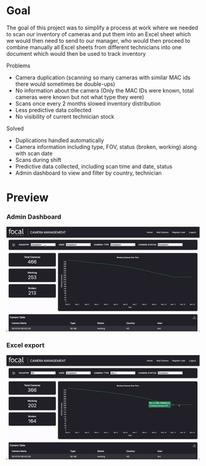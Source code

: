 # Goal

The goal of this project was to simplify a process at work where we needed to scan our inventory of cameras and put them into an Excel sheet which we would then need to send to our manager, who would then proceed to combine manually all Excel sheets from different technicians into one document which would then be used to track inventory

Problems
- Camera duplication (scanning so many cameras with similar MAC ids there would sometimes be double-ups)
- No information about the camera (Only the MAC IDs were known, total cameras were known but not what type they were)
- Scans once every 2 months slowed inventory distribution
- Less predictive data collected
- No visibility of current technician stock

Solved
- Duplications handled automatically
- Camera information including type, FOV, status (broken, working) along with scan date
- Scans during shift
- Predictive data collected, including scan time and date, status
- Admin dashboard to view and filter by country, technician


# Preview

### Admin Dashboard
![Demo](admin.gif)

### Excel export
![Demo](excel.gif)


